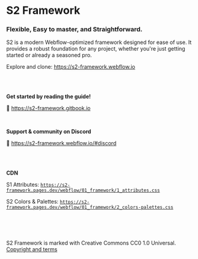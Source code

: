 # S2 Framework

### Flexible, Easy to master, and Straightforward.

S2 is a modern Webflow-optimized framework designed for ease of use. It provides a robust foundation for any project, whether you're just getting started or already a seasoned pro.

Explore and clone: https://s2-framework.webflow.io


<br><br>


**Get started by reading the guide!**

📗 https://s2-framework.gitbook.io

<br>

**Support & community on Discord**

💬 https://s2-framework.webflow.io/#discord


<br><br>


**CDN**

S1 Attributes: <code>https://s2-framework.pages.dev/webflow/01_framework/1_attributes.css</code>

S2 Colors & Palettes: <code>https://s2-framework.pages.dev/webflow/01_framework/2_colors-palettes.css</code>


<br><br><br>


S2 Framework is marked with Creative Commons CC0 1.0 Universal.
[Copyright and terms](https://s2-framework.gitbook.io/docs/copyright-and-terms)
